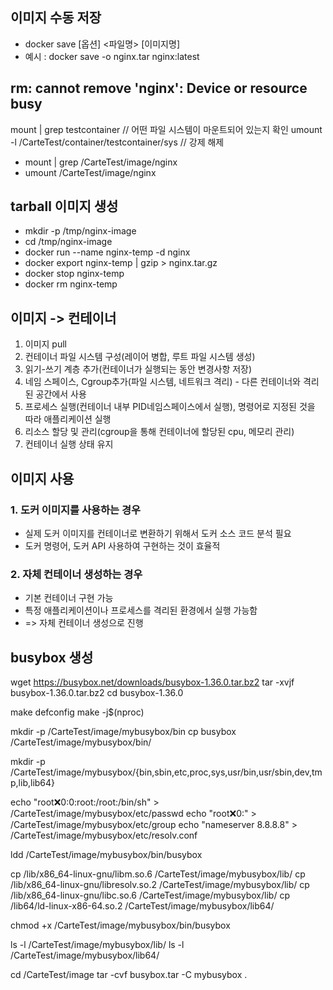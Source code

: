 ## 이미지 수동 저장
- docker save [옵션] <파일명> [이미지명]
- 예시 : docker save -o nginx.tar nginx:latest

## rm: cannot remove 'nginx': Device or resource busy

mount | grep testcontainer // 어떤 파일 시스템이 마운트되어 있는지 확인
umount -l /CarteTest/container/testcontainer/sys // 강제 해제

- mount | grep /CarteTest/image/nginx
- umount /CarteTest/image/nginx

## tarball 이미지 생성
- mkdir -p /tmp/nginx-image
- cd /tmp/nginx-image
- docker run --name nginx-temp -d nginx
- docker export nginx-temp | gzip > nginx.tar.gz
- docker stop nginx-temp
- docker rm nginx-temp


## 이미지 -> 컨테이너
1. 이미지 pull
2. 컨테이너 파일 시스템 구성(레이어 병합, 루트 파일 시스템 생성)
3. 읽기-쓰기 계층 추가(컨테이너가 실행되는 동안 변경사항 저장)
4. 네임 스페이스, Cgroup추가(파일 시스템, 네트워크 격리) - 다른 컨테이너와 격리된 공간에서 사용
5. 프로세스 실행(컨테이너 내부 PID네임스페이스에서 실행), 명령어로 지정된 것을 따라 애플리케이션 실행
6. 리소스 할당 및 관리(cgroup을 통해 컨테이너에 할당된 cpu, 메모리 관리)
7. 컨테이너 실행 상태 유지


## 이미지 사용
### 1. 도커 이미지를 사용하는 경우
- 실제 도커 이미지를 컨테이너로 변환하기 위해서 도커 소스 코드 분석 필요
- 도커 명령어, 도커 API 사용하여 구현하는 것이 효율적

### 2. 자체 컨테이너 생성하는 경우
- 기본 컨테이너 구현 가능
- 특정 애플리케이션이나 프로세스를 격리된 환경에서 실행 가능함
- => 자체 컨테이너 생성으로 진행

## busybox 생성
wget https://busybox.net/downloads/busybox-1.36.0.tar.bz2
tar -xvjf busybox-1.36.0.tar.bz2
cd busybox-1.36.0

make defconfig
make -j$(nproc)

mkdir -p /CarteTest/image/mybusybox/bin
cp busybox /CarteTest/image/mybusybox/bin/

mkdir -p /CarteTest/image/mybusybox/{bin,sbin,etc,proc,sys,usr/bin,usr/sbin,dev,tmp,lib,lib64}

echo "root:x:0:0:root:/root:/bin/sh" > /CarteTest/image/mybusybox/etc/passwd
echo "root:x:0:" > /CarteTest/image/mybusybox/etc/group
echo "nameserver 8.8.8.8" > /CarteTest/image/mybusybox/etc/resolv.conf

ldd /CarteTest/image/mybusybox/bin/busybox

cp /lib/x86_64-linux-gnu/libm.so.6 /CarteTest/image/mybusybox/lib/
cp /lib/x86_64-linux-gnu/libresolv.so.2 /CarteTest/image/mybusybox/lib/
cp /lib/x86_64-linux-gnu/libc.so.6 /CarteTest/image/mybusybox/lib/
cp /lib64/ld-linux-x86-64.so.2 /CarteTest/image/mybusybox/lib64/

chmod +x /CarteTest/image/mybusybox/bin/busybox

ls -l /CarteTest/image/mybusybox/lib/
ls -l /CarteTest/image/mybusybox/lib64/

cd /CarteTest/image
tar -cvf busybox.tar -C mybusybox .


